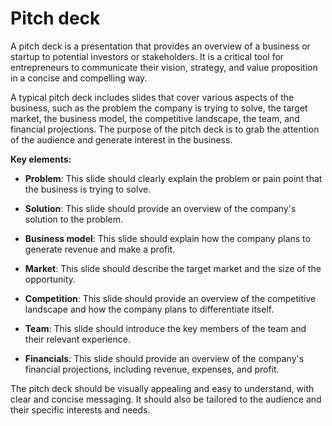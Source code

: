 # Pitch deck

A pitch deck is a presentation that provides an overview of a business or startup to potential investors or stakeholders. It is a critical tool for entrepreneurs to communicate their vision, strategy, and value proposition in a concise and compelling way.

A typical pitch deck includes slides that cover various aspects of the business, such as the problem the company is trying to solve, the target market, the business model, the competitive landscape, the team, and financial projections. The purpose of the pitch deck is to grab the attention of the audience and generate interest in the business.

**Key elements:**

* **Problem**: This slide should clearly explain the problem or pain point that the business is trying to solve.

* **Solution**: This slide should provide an overview of the company's solution to the problem.

* **Business model**: This slide should explain how the company plans to generate revenue and make a profit.

* **Market**: This slide should describe the target market and the size of the opportunity.

* **Competition**: This slide should provide an overview of the competitive landscape and how the company plans to differentiate itself.

* **Team**: This slide should introduce the key members of the team and their relevant experience.

* **Financials**: This slide should provide an overview of the company's financial projections, including revenue, expenses, and profit.

The pitch deck should be visually appealing and easy to understand, with clear and concise messaging. It should also be tailored to the audience and their specific interests and needs.
